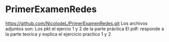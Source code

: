 # PrimerExamenRedes
https://github.com/NicolodeL/PrimerExamenRedes.git
Los archivos adjuntos son:
Los pkt el ejercio 1 y  2 de la parte práctica
El pdf: responde a la parte teorica y explica el ejercicio practico 1 y 2

